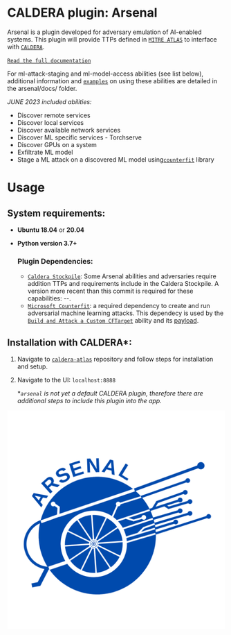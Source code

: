 # CALDERA plugin: **Arsenal**

Arsenal is a plugin developed for adversary emulation of AI-enabled systems. This plugin will provide TTPs defined in [`MITRE ATLAS`](https://atlas.mitre.org/) to interface with [`CALDERA`](https://github.com/mitre/caldera).

[`Read the full documentation`](https://mitre-atlas.github.io/arsenal/intro.html#arsenal)

For ml-attack-staging and ml-model-access abilities (see list below), additional information and [`examples`](https://advml.pages.mitre.org/arsenal/adversary.html#adversary-arsenal) on using these abilities are detailed in the arsenal/docs/ folder.


*JUNE 2023 included abilities:*

- Discover remote services
- Discover local services
- Discover available network services
- Discover ML specific services - Torchserve
- Discover GPUs on a system
- Exfiltrate ML model
- Stage a ML attack on a discovered ML model using[`counterfit`](https://github.com/Azure/counterfit) library

# Usage

## System requirements: 
 - **Ubuntu 18.04** or **20.04** 
 - **Python version 3.7+**

    ### Plugin Dependencies:
     - [`Caldera Stockpile`](https://github.com/mitre/stockpile):  Some Arsenal abilities and adversaries require addition TTPs and requirements include in the Caldera Stockpile. A version more recent than this commit is required for these capabilities: --.
     - [`Microsoft Counterfit`](https://github.com/Azure/counterfit):  a required dependency to create and run adversarial machine learning attacks. This dependecy is used by the [`Build and Attack a Custom CFTarget`](data/abilities/ml-attack-staging/5e437f42-cd5f-400f-b65d-d78821f31c69.yml) ability and its [payload](./payloads/build_and_attack_counterfit_target.py).

## Installation with CALDERA*:
 
 1. Navigate to [`caldera-atlas`](https://github.com/mitre-atlas/caldera-atlas) repository and follow steps for installation and setup.

 2. Navigate to the UI: `localhost:8888`

    **`arsenal` is not yet a default CALDERA plugin, therefore there are additional steps to include this plugin into the app.*


![overview](docs/assets/A.png)

